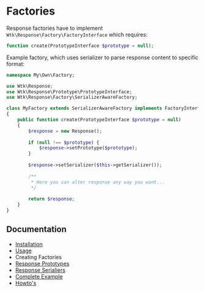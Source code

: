 Factories
========

Response factories have to implement `Wtk\Response\Factory\FactoryInterface` which requires:

```php
function create(PrototypeInterface $prototype = null);
```

Example factory, which uses serializer to parse response content to specific format:

```php
namespace My\Own\Factory;

use Wtk\Response;
use Wtk\Response\Prototype\PrototypeInterface;
use Wtk\Response\Factory\SerializerAwareFactory;

class MyFactory extends SerializerAwareFactory implements FactoryInterface
{
	public function create(PrototypeInterface $prototype = null)
    {
    	$response = new Response();
        
        if (null !== $prototype) {
            $response->setPrototype($prototype);
        }
        
        $response->setSerializer($this->getSerializer());
        
        /**
         * Here you can alter response any way you want...
         */
        
        return $response;
    }
}
```


## Documentation

* [Installation](installation.md)
* [Usage](usage.md)
* Creating Factories
* [Response Prototypes](response_prototypes.md)
* [Response Serialiers](creating_serializers.md)
* [Complete Example](complete_example.md)
* [Howto's](howto.md)

